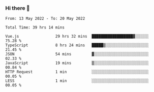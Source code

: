 ### Hi there 👋

<!--
**siaikin/siaikin** is a ✨ _special_ ✨ repository because its `README.md` (this file) appears on your GitHub profile.

Here are some ideas to get you started:

- 🔭 I’m currently working on ...
- 🌱 I’m currently learning ...
- 👯 I’m looking to collaborate on ...
- 🤔 I’m looking for help with ...
- 💬 Ask me about ...
- 📫 How to reach me: ...
- 😄 Pronouns: ...
- ⚡ Fun fact: ...
-->

<!--START_SECTION:waka-->

```text
From: 13 May 2022 - To: 20 May 2022

Total Time: 39 hrs 14 mins

Vue.js                29 hrs 32 mins  ██████████████████▓░░░░░░   75.28 %
TypeScript            8 hrs 24 mins   █████▒░░░░░░░░░░░░░░░░░░░   21.45 %
JSON                  54 mins         ▓░░░░░░░░░░░░░░░░░░░░░░░░   02.33 %
JavaScript            19 mins         ▒░░░░░░░░░░░░░░░░░░░░░░░░   00.84 %
HTTP Request          1 min           ░░░░░░░░░░░░░░░░░░░░░░░░░   00.05 %
LESS                  1 min           ░░░░░░░░░░░░░░░░░░░░░░░░░   00.05 %
```

<!--END_SECTION:waka-->
